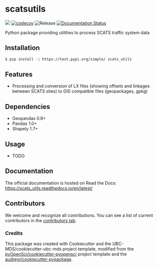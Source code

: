 # scatsutils 

![](https://github.com/johntrieu91/scats_utils/workflows/build/badge.svg) [![codecov](https://codecov.io/gh/johntrieu91/scats_utils/branch/main/graph/badge.svg)](https://codecov.io/gh/johntrieu91/scats_utils) ![Release](https://github.com/johntrieu91/scats_utils/workflows/Release/badge.svg) [![Documentation Status](https://readthedocs.org/projects/scats_utils/badge/?version=latest)](https://scats_utils.readthedocs.io/en/latest/?badge=latest)

Python package providing utilities to process SCATS traffic system data

## Installation

```bash
$ pip install -i https://test.pypi.org/simple/ scats_utils
```

## Features

- Processing and conversion of LX files (showing offsets and linkages between SCATS sites) to GIS compatible files (geopackages, gpkg)

## Dependencies

- Geopandas 0.8+
- Pandas 1.0+
- Shapely 1.7+

## Usage

- TODO

## Documentation

The official documentation is hosted on Read the Docs: https://scats_utils.readthedocs.io/en/latest/

## Contributors

We welcome and recognize all contributions. You can see a list of current contributors in the [contributors tab](https://github.com/johntrieu91/scats_utils/graphs/contributors).

### Credits

This package was created with Cookiecutter and the UBC-MDS/cookiecutter-ubc-mds project template, modified from the [pyOpenSci/cookiecutter-pyopensci](https://github.com/pyOpenSci/cookiecutter-pyopensci) project template and the [audreyr/cookiecutter-pypackage](https://github.com/audreyr/cookiecutter-pypackage).
